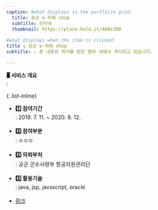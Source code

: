 ```yaml
---
caption: #what displays in the portfolio grid:
  title: 공군 e-피복 shop
  subtitle: 인터넷
  thumbnail: https://place-hold.it/400x300
  
#what displays when the item is clicked:
title : 공군 e-피복 shop
subtitle: ⚠️ 본 내용은 허가를 받은 범위 내에서 게시되고 있습니다.

---
```


<strong>🖥 서비스 개요</strong><br>: 

{:.list-inline} 
- <strong>1️⃣ 참여기간</strong><br>: 2019. 7. 11. ~ 2020. 8. 12.<br><br>
- <strong>2️⃣ 참여부분</strong><br>: ㅇㅇㅇ<br><br>
- <strong>2️⃣ 의뢰부처</strong><br>: 공군 군수사령부 항공자원관리단<br><br>
- <strong>3️⃣ 활용기술</strong><br>: java, jsp, javsscript, oracle<br><br>
- [링크](https://www.aflc.mil.kr:8604/lcint/applications/eshop/login/index.jsp)

